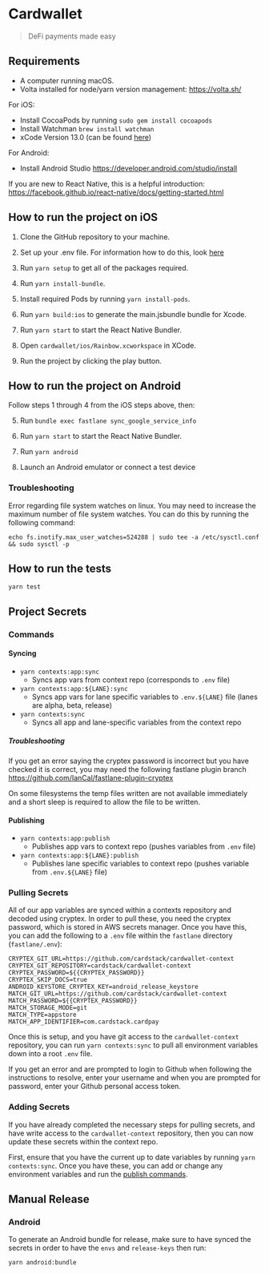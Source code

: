 # Cardwallet

> DeFi payments made easy

## Requirements

- A computer running macOS.
- Volta installed for node/yarn version management: https://volta.sh/

For iOS:

- Install CocoaPods by running `sudo gem install cocoapods`
- Install Watchman `brew install watchman`
- xCode Version 13.0 (can be found [here](https://developer.apple.com/download/all/?q=xcode))

For Android:

- Install Android Studio https://developer.android.com/studio/install

If you are new to React Native, this is a helpful introduction: https://facebook.github.io/react-native/docs/getting-started.html

## How to run the project on iOS

1. Clone the GitHub repository to your machine.

2. Set up your .env file. For information how to do this, look [here](#project-secrets)

3. Run `yarn setup` to get all of the packages required.

4. Run `yarn install-bundle`.

5. Install required Pods by running `yarn install-pods`.

6. Run `yarn build:ios` to generate the main.jsbundle bundle for Xcode.

7. Run `yarn start` to start the React Native Bundler.

8. Open `cardwallet/ios/Rainbow.xcworkspace` in XCode.

9. Run the project by clicking the play button.

## How to run the project on Android

Follow steps 1 through 4 from the iOS steps above, then:

5. Run `bundle exec fastlane sync_google_service_info`

6. Run `yarn start` to start the React Native Bundler.

7. Run `yarn android`

8. Launch an Android emulator or connect a test device


### Troubleshooting

Error regarding file system watches on linux. You may need to increase the maximum number of file system watches. You can do this by running the following command:

    echo fs.inotify.max_user_watches=524288 | sudo tee -a /etc/sysctl.conf && sudo sysctl -p


## How to run the tests

`yarn test`

## Project Secrets

### Commands

#### Syncing

- `yarn contexts:app:sync`
  - Syncs app vars from context repo (corresponds to `.env` file)
- `yarn contexts:app:${LANE}:sync`
  - Syncs app vars for lane specific variables to `.env.${LANE}` file (lanes are alpha, beta, release)
- `yarn contexts:sync`
  - Syncs all app and lane-specific variables from the context repo

##### Troubleshooting

If you get an error saying the cryptex password is incorrect but you have checked it is correct, you may need the following fastlane plugin branch https://github.com/IanCal/fastlane-plugin-cryptex

On some filesystems the temp files written are not available immediately and a short sleep is required to allow the file to be written.

#### Publishing

- `yarn contexts:app:publish`
  - Publishes app vars to context repo (pushes variables from `.env` file)
- `yarn contexts:app:${LANE}:publish`
  - Publishes lane specific variables to context repo (pushes variable from `.env.${LANE}` file)

### Pulling Secrets

All of our app variables are synced within a contexts repository and decoded using cryptex. In order to pull these, you need the cryptex password, which is stored in AWS secrets manager. Once you have this, you can add the following to a `.env` file within the `fastlane` directory (`fastlane/.env`):

```
CRYPTEX_GIT_URL=https://github.com/cardstack/cardwallet-context
CRYPTEX_GIT_REPOSITORY=cardstack/cardwallet-context
CRYPTEX_PASSWORD=${{CRYPTEX_PASSWORD}}
CRYPTEX_SKIP_DOCS=true
ANDROID_KEYSTORE_CRYPTEX_KEY=android_release_keystore
MATCH_GIT_URL=https://github.com/cardstack/cardwallet-context
MATCH_PASSWORD=${{CRYPTEX_PASSWORD}}
MATCH_STORAGE_MODE=git
MATCH_TYPE=appstore
MATCH_APP_IDENTIFIER=com.cardstack.cardpay
```

Once this is setup, and you have git access to the `cardwallet-context` repository, you can run `yarn contexts:sync` to pull all environment variables down into a root `.env` file.

If you get an error and are prompted to login to Github when following the instructions to resolve, enter your username and when you are prompted for password, enter your Github personal access token.

### Adding Secrets

If you have already completed the necessary steps for pulling secrets, and have write access to the `cardwallet-context` repository, then you can now update these secrets within the context repo.

First, ensure that you have the current up to date variables by running `yarn contexts:sync`. Once you have these, you can add or change any environment variables and run the [publish commands](#publishing).

## Manual Release

### Android

To generate an Android bundle for release, make sure to have synced the secrets in order to have the `envs` and `release-keys` then run:

`yarn android:bundle`
